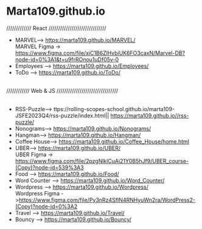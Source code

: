# Marta109.github.io
///////////// React //////////////////////////////<br>
* MARVEL--> https://marta109.github.io/MARVEL/ <br>
MARVEL Figma -> https://www.figma.com/file/xiC1B6ZlHvbiUK6FO3caxN/Marvel-DB?node-id=0%3A1&t=u9frROnou1uDf05v-0 <br>
* Employees --> https://marta109.github.io/Employees/ <br>
* ToDo --> https://marta109.github.io/ToDo/ <br>
<br>
//////////// Web & JS ////////////////////////////////<br>
<br>

* RSS-Puzzle--> ttps://rolling-scopes-school.github.io/marta109-JSFE2023Q4/rss-puzzle/index.html|| https://marta109.github.io//rss-puzzle/ <br>
* Nonograms--> https://marta109.github.io/Nonograms/ <br>
* Hangman--> https://marta109.github.io/Hangman/ <br>
* Coffee House--> https://marta109.github.io/Coffee_House/home.html <br> 
* UBER--> https://marta109.github.io/UBER/ <br>
UBER Figma -> https://www.figma.com/file/2pzgNlklCuAi21Y0B5hJf9/UBER_course-(Copy)?node-id=539%3A3 <br>
* Food -->  https://marta109.github.io/Food/ <br>
* Word Counter -->  https://marta109.github.io/Word_Counter/ <br>
* Wordpress -->  https://marta109.github.io/Wordpress/ <br>
Wordpress Figma ->https://www.figma.com/file/Py3nRz4SfIN4RNHyuWn2ra/WordPress2-(Copy)?node-id=0%3A2
* Travel -->  https://marta109.github.io/Travel/ <br>
* Bouncy -->  https://marta109.github.io/Bouncy/ <br>

